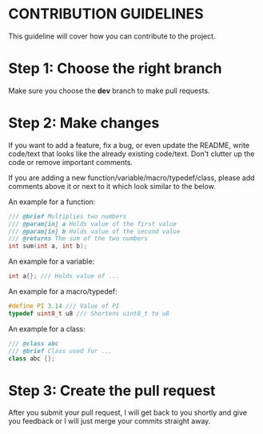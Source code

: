# CONTRIBUTION GUIDELINES

This guideline will cover how you can contribute to the project.
<br>

# Step 1: Choose the right branch
Make sure you choose the **dev** branch to make pull requests. 

# Step 2: Make changes
If you want to add a feature, fix a bug, or even update the README, write code/text that looks like the already existing code/text. Don't clutter up the code or remove important comments. 

If you are adding a new function/variable/macro/typedef/class, please add comments above it or next to it which look similar to the below.

An example for a function:
```cpp
/// @brief Multiplies two numbers
/// @param[in] a Holds value of the first value
/// @param[in] b Holds value of the second value
/// @returns The sum of the two numbers
int sum(int a, int b);
```

An example for a variable:
```cpp
int a{}; /// Holds value of ...
```

An example for a macro/typedef:
```cpp
#define PI 3.14 /// Value of PI
typedef uint8_t u8 /// Shortens uint8_t to u8
```

An example for a class:
```cpp
/// @class abc
/// @brief Class used for ...
class abc {};
```

# Step 3: Create the pull request
After you submit your pull request, I will get back to you shortly and give you feedback or I will just merge your commits straight away.
